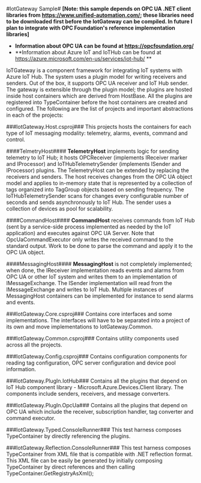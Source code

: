 #IotGateway Sample#
**[Note: this sample depends on OPC UA .NET client libraries from https://www.unified-automation.com/; these libraries need to be downloaded first before the IotGateway can be compiled. In future I plan to integrate with OPC Foundation's reference implementation libraries]**

* **Information about OPC UA can be found at https://opcfoundation.org/**
* **Information about Azure IoT and IoTHub can be found at https://azure.microsoft.com/en-us/services/iot-hub/ **

IoTGateway is a component framework for integrating IoT systems with Azure IoT Hub. The system uses a plugin model for writing receivers and senders. Out of the box, it supports OPC UA receiver and IoT Hub sender. The gateway is extensible through the plugin model; the plugins are hosted inside host containers which are derived from HostBase. All the plugins are registered into TypeContainer before the host containers are created and configured. The following are the list of projects and important abstractions in each of the projects: 

###IotGateway.Host.csproj###
This projects hosts the containers for each type of IoT messaging modality: telemetry, alarms, events, command and control. 

####TelmetryHost####
**TelemetryHost** implements logic for sending telemetry to IoT Hub; it hosts OPCReceiver (implements IReceiver marker and IProcessor) and IoTHubTelemetrySender (implements ISender and IProcessor) plugins. The TelemetryHost can be extended by replacing the receivers and senders. The host receives changes from the OPC UA object model and applies to in-memory state that is represented by a collection of tags organized into TagGroup objects based on sending frequency. The IoTHubTelemetrySender scans for changes every configurable number of seconds and sends asynchronously to IoT Hub. The sender uses a collection of devices as pool for scalability.  

####CommandHost####
**CommandHost** receives commands from IoT Hub (sent by a service-side process implemented as needed by the IoT application) and executes against OPC UA Server. Note that OpcUaCommandExecutor only writes the received command to the standard output. Work to be done to parse the command and apply it to the OPC UA object. 

####MessagingHost####
**MessagingHost** is not completely implemented; when done, the IReceiver implementation reads events and alarms from OPC UA or other IoT system and writes them to an implementation of IMessageExchange. The ISender implementation will read from the IMessageExchange and writes to IoT Hub. Multiple instances of MessagingHost containers can be implemented for instance to send alarms and events. 

###IotGateway.Core.csproj###
Contains core interfaces and some implementations. The interfaces will have to be separated into a project of its own and move implementations to IotGateway.Common. 

###IotGateway.Common.csproj###
Contains utility components used across all the projects.

###IotGateway.Config.csproj###
Contains configuration components for reading tag configuration, OPC server configuration and device pool information. 

###IotGateway.PlugIn.IotHub###
Contains all the plugins that depend on IoT Hub component library - Microsoft.Azure.Devices.Client library. The components include senders, receivers, and message converters. 

###IotGateway.PlugIn.OpcUa###
Contains all the plugins that depend on OPC UA which include the receiver, subscription handler, tag converter and command executor. 

###IotGateway.Typed.ConsoleRunner###
This test harness composes TypeContainer by directly referencing the plugins.

###IotGateway.Reflection.ConsoleRunner###
This test harness composes TypeContainer from XML file that is compatible with .NET reflection format. This XML file can be easily be generated by initially composing TypeContainer by direct references and then calling TypeContainer.GetRegistryAsXml();









 

